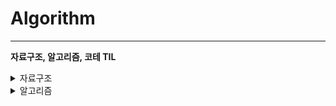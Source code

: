 # Algorithm
---
**자료구조, 알고리즘, 코테 TIL**

<details>
 <summary>자료구조</summary>
 <pre>
배열
큐
스택
링크드리스트
시간복잡도
해쉬
트리
힙
 </pre>
</details>


<details >
 <summary>알고리즘</summary>
 <pre>

</pre>
</details>